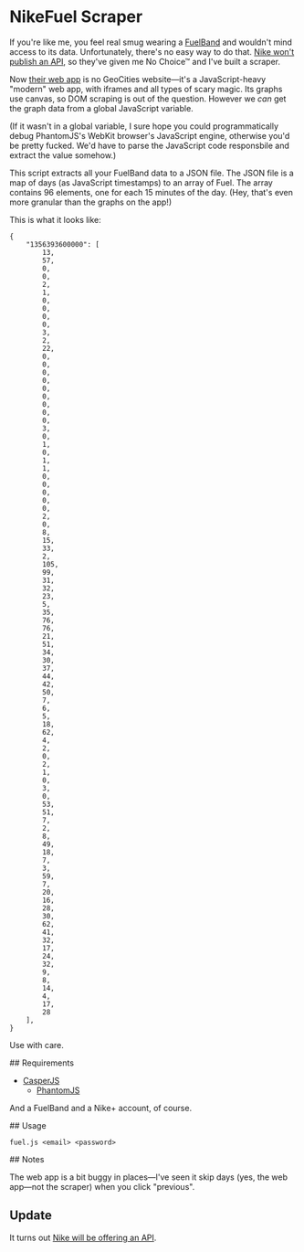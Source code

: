 # NikeFuel Scraper

If you're like me, you feel real smug wearing a [FuelBand][fuelband] and
wouldn't mind access to its data. Unfortunately, there's no easy way to do
that. [Nike won't publish an API][api], so they've given me No Choice™ and I've
built a scraper.

Now [their web app][web app] is no GeoCities website—it's a JavaScript-heavy
"modern" web app, with iframes and all types of scary magic. Its graphs use
canvas, so DOM scraping is out of the question. However we *can* get the graph
data from a global JavaScript variable.

(If it wasn't in a global variable, I sure hope you could programmatically
debug PhantomJS's WebKit browser's JavaScript engine, otherwise you'd be pretty
fucked. We'd have to parse the JavaScript code responsbile and extract the
value somehow.)

This script extracts all your FuelBand data to a JSON file. The JSON file is a
map of days (as JavaScript timestamps) to an array of Fuel. The array contains
96 elements, one for each 15 minutes of the day. (Hey, that's even more
granular than the graphs on the app!)

This is what it looks like:

    {
        "1356393600000": [
            13,
            57,
            0,
            0,
            2,
            1,
            0,
            0,
            0,
            0,
            3,
            2,
            22,
            0,
            0,
            0,
            0,
            0,
            0,
            0,
            0,
            0,
            3,
            0,
            1,
            0,
            1,
            1,
            0,
            0,
            0,
            0,
            0,
            2,
            0,
            8,
            15,
            33,
            2,
            105,
            99,
            31,
            32,
            23,
            5,
            35,
            76,
            76,
            21,
            51,
            34,
            30,
            37,
            44,
            42,
            50,
            7,
            6,
            5,
            18,
            62,
            4,
            2,
            0,
            2,
            1,
            0,
            3,
            0,
            53,
            51,
            7,
            2,
            8,
            49,
            18,
            7,
            3,
            59,
            7,
            20,
            16,
            28,
            30,
            62,
            41,
            32,
            17,
            24,
            32,
            9,
            8,
            14,
            4,
            17,
            28
        ],
    }

Use with care.

## Requirements

- [CasperJS](http://casperjs.org/)
    - [PhantomJS](http://phantomjs.org/)

And a FuelBand and a Nike+ account, of course.

## Usage

    fuel.js <email> <password>

## Notes

The web app is a bit buggy in places—I've seen it skip days (yes, the web
app—not the scraper) when you click "previous".

## Update

It turns out [Nike will be offering an API][legit api].

[api]: https://twitter.com/NikeFuel/status/205424488836370433
[fuelband]: http://www.nike.com/us/en_us/lp/nikeplus-fuelband
[legit api]: http://developer.nike.com/resources
[web app]: http://nikeplus.nike.com/plus/
